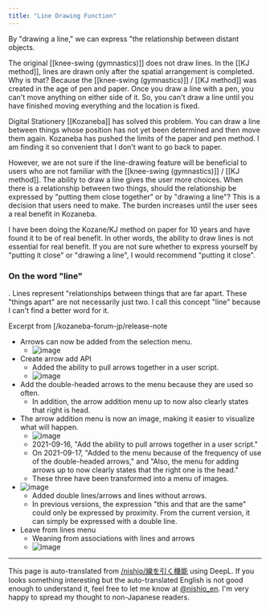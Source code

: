 ```yaml
---
title: "Line Drawing Function"
---
```


By "drawing a line," we can express "the relationship between distant objects.

The original [[knee-swing (gymnastics)]] does not draw lines. In the [[KJ method]], lines are drawn only after the spatial arrangement is completed.
Why is that? Because the [[knee-swing (gymnastics)]] / [[KJ method]] was created in the age of pen and paper. Once you draw a line with a pen, you can't move anything on either side of it. So, you can't draw a line until you have finished moving everything and the location is fixed.

Digital Stationery [[Kozaneba]] has solved this problem.
You can draw a line between things whose position has not yet been determined and then move them again.
Kozaneba has pushed the limits of the paper and pen method. I am finding it so convenient that I don't want to go back to paper.

However, we are not sure if the line-drawing feature will be beneficial to users who are not familiar with the [[knee-swing (gymnastics)]] / [[KJ method]].
The ability to draw a line gives the user more choices. When there is a relationship between two things, should the relationship be expressed by "putting them close together" or by "drawing a line"? This is a decision that users need to make. The burden increases until the user sees a real benefit in Kozaneba.

I have been doing the Kozane/KJ method on paper for 10 years and have found it to be of real benefit. In other words, the ability to draw lines is not essential for real benefit. If you are not sure whether to express yourself by "putting it close" or "drawing a line", I would recommend "putting it close".

### On the word "line"
.
Lines represent "relationships between things that are far apart.
These "things apart" are not necessarily just two.
I call this concept "line" because I can't find a better word for it.

Excerpt from [/kozaneba-forum-jp/release-note
- Arrows can now be added from the selection menu.
    - ![image](https://gyazo.com/cef794096b06743c1bbd9b9c4b40f0c4/thumb/1000)
- Create arrow add API
    - Added the ability to pull arrows together in a user script.
    - ![image](https://gyazo.com/db24cc8fbda75c98c436458fb4fcf5fc/thumb/1000)
- Add the double-headed arrows to the menu because they are used so often.
    - In addition, the arrow addition menu up to now also clearly states that right is head.
- The arrow addition menu is now an image, making it easier to visualize what will happen.
    - ![image](https://gyazo.com/5b240c04a1f83c891eba3a279609964b/thumb/1000)
    - 2021-09-16, "Add the ability to pull arrows together in a user script."
    - On 2021-09-17, "Added to the menu because of the frequency of use of the double-headed arrows," and "Also, the menu for adding arrows up to now clearly states that the right one is the head."
    - These three have been transformed into a menu of images.
- ![image](https://gyazo.com/8856cb7b7951c957dfdfe3cf6f27f15a/thumb/1000)
    - Added double lines/arrows and lines without arrows.
    - In previous versions, the expression "this and that are the same" could only be expressed by proximity. From the current version, it can simply be expressed with a double line.
- Leave from lines menu
    - Weaning from associations with lines and arrows
    - ![image](https://gyazo.com/f83f83f555be85ab03d5b9d457b9ec98/thumb/1000)

---
This page is auto-translated from [/nishio/線を引く機能](https://scrapbox.io/nishio/線を引く機能) using DeepL. If you looks something interesting but the auto-translated English is not good enough to understand it, feel free to let me know at [@nishio_en](https://twitter.com/nishio_en). I'm very happy to spread my thought to non-Japanese readers.